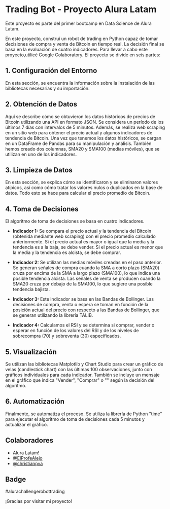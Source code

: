 # Trading Bot - Proyecto Alura Latam

Este proyecto es parte del primer bootcamp en Data Science de Alura Latam.

En este proyecto, construí un robot de trading en Python capaz de tomar decisiones de compra y venta de Bitcoin en tiempo real. La decisión final se basa en la evaluación de cuatro indicadores. Para llevar a cabo este proyecto,utilicé Google Colaboratory. El proyecto se divide en seis partes:

## 1. Configuración del Entorno
En esta sección, se encuentra la información sobre la instalación de las bibliotecas necesarias y su importación.

## 2. Obtención de Datos
Aquí se describe cómo se obtuvieron los datos históricos de precios de Bitcoin utilizando una API en formato JSON. Se considera un período de los últimos 7 días con intervalos de 5 minutos. Además, se realiza web scraping en un sitio web para obtener el precio actual y algunos indicadores de tendencia de Bitcoin. Una vez que tenemos los datos históricos, se cargan en un DataFrame de Pandas para su manipulación y análisis. También hemos creado dos columnas, SMA20 y SMA100 (medias móviles), que se utilizan en uno de los indicadores.

## 3. Limpieza de Datos
En esta sección, se explica cómo se identificaron y se eliminaron valores atípicos, así como cómo tratar los valores nulos o duplicados en la base de datos. Todo esto se hace para calcular el precio promedio de Bitcoin.

## 4. Toma de Decisiones
El algoritmo de toma de decisiones se basa en cuatro indicadores.

- **Indicador 1:** Se compara el precio actual y la tendencia del Bitcoin (obtenida mediante web scraping) con el precio promedio calculado anteriormente. Si el precio actual es mayor o igual que la media y la tendencia es a la baja, se debe vender. Si el precio actual es menor que la media y la tendencia es alcista, se debe comprar.

- **Indicador 2:** Se utilizan las medias móviles creadas en el paso anterior. Se generan señales de compra cuando la SMA a corto plazo (SMA20) cruza por encima de la SMA a largo plazo (SMA100), lo que indica una posible tendencia alcista. Las señales de venta se producen cuando la SMA20 cruza por debajo de la SMA100, lo que sugiere una posible tendencia bajista.

- **Indicador 3:** Este indicador se basa en las Bandas de Bollinger. Las decisiones de compra, venta o espera se toman en función de la posición actual del precio con respecto a las Bandas de Bollinger, que se generan utilizando la librería TALIB.

- **Indicador 4:** Calculamos el RSI y se determina si comprar, vender o esperar en función de los valores del RSI y de los niveles de sobrecompra (70) y sobreventa (30) especificados.

## 5. Visualización
Se utilizan las bibliotecas Matplotlib y Chart Studio para crear un gráfico de velas (candlestick chart) con las últimas 100 observaciones, junto con gráficos individuales para cada indicador. También se incluye un mensaje en el gráfico que indica "Vender", "Comprar" o "" según la decisión del algoritmo.

## 6. Automatización
Finalmente, se automatiza el proceso. Se utiliza la librería de Python "time" para ejecutar el algoritmo de toma de decisiones cada 5 minutos y actualizar el gráfico.


## Colaboradores

- Alura Latam!
- [@ElProfeAlejo](https://github.com/ElProfeAlejo)
- [@christianpva](https://github.com/christianpva)

## Badge

#alurachallengerobottrading

¡Gracias por visitar mi proyecto!


